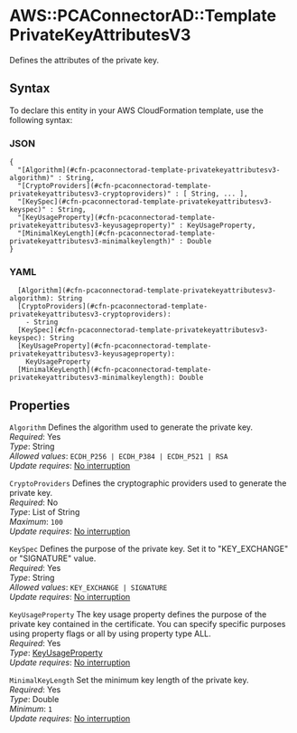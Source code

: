 # AWS::PCAConnectorAD::Template PrivateKeyAttributesV3<a name="aws-properties-pcaconnectorad-template-privatekeyattributesv3"></a>

Defines the attributes of the private key\.

## Syntax<a name="aws-properties-pcaconnectorad-template-privatekeyattributesv3-syntax"></a>

To declare this entity in your AWS CloudFormation template, use the following syntax:

### JSON<a name="aws-properties-pcaconnectorad-template-privatekeyattributesv3-syntax.json"></a>

```
{
  "[Algorithm](#cfn-pcaconnectorad-template-privatekeyattributesv3-algorithm)" : String,
  "[CryptoProviders](#cfn-pcaconnectorad-template-privatekeyattributesv3-cryptoproviders)" : [ String, ... ],
  "[KeySpec](#cfn-pcaconnectorad-template-privatekeyattributesv3-keyspec)" : String,
  "[KeyUsageProperty](#cfn-pcaconnectorad-template-privatekeyattributesv3-keyusageproperty)" : KeyUsageProperty,
  "[MinimalKeyLength](#cfn-pcaconnectorad-template-privatekeyattributesv3-minimalkeylength)" : Double
}
```

### YAML<a name="aws-properties-pcaconnectorad-template-privatekeyattributesv3-syntax.yaml"></a>

```
  [Algorithm](#cfn-pcaconnectorad-template-privatekeyattributesv3-algorithm): String
  [CryptoProviders](#cfn-pcaconnectorad-template-privatekeyattributesv3-cryptoproviders): 
    - String
  [KeySpec](#cfn-pcaconnectorad-template-privatekeyattributesv3-keyspec): String
  [KeyUsageProperty](#cfn-pcaconnectorad-template-privatekeyattributesv3-keyusageproperty): 
    KeyUsageProperty
  [MinimalKeyLength](#cfn-pcaconnectorad-template-privatekeyattributesv3-minimalkeylength): Double
```

## Properties<a name="aws-properties-pcaconnectorad-template-privatekeyattributesv3-properties"></a>

`Algorithm`  <a name="cfn-pcaconnectorad-template-privatekeyattributesv3-algorithm"></a>
Defines the algorithm used to generate the private key\.  
*Required*: Yes  
*Type*: String  
*Allowed values*: `ECDH_P256 | ECDH_P384 | ECDH_P521 | RSA`  
*Update requires*: [No interruption](https://docs.aws.amazon.com/AWSCloudFormation/latest/UserGuide/using-cfn-updating-stacks-update-behaviors.html#update-no-interrupt)

`CryptoProviders`  <a name="cfn-pcaconnectorad-template-privatekeyattributesv3-cryptoproviders"></a>
Defines the cryptographic providers used to generate the private key\.  
*Required*: No  
*Type*: List of String  
*Maximum*: `100`  
*Update requires*: [No interruption](https://docs.aws.amazon.com/AWSCloudFormation/latest/UserGuide/using-cfn-updating-stacks-update-behaviors.html#update-no-interrupt)

`KeySpec`  <a name="cfn-pcaconnectorad-template-privatekeyattributesv3-keyspec"></a>
Defines the purpose of the private key\. Set it to "KEY\_EXCHANGE" or "SIGNATURE" value\.  
*Required*: Yes  
*Type*: String  
*Allowed values*: `KEY_EXCHANGE | SIGNATURE`  
*Update requires*: [No interruption](https://docs.aws.amazon.com/AWSCloudFormation/latest/UserGuide/using-cfn-updating-stacks-update-behaviors.html#update-no-interrupt)

`KeyUsageProperty`  <a name="cfn-pcaconnectorad-template-privatekeyattributesv3-keyusageproperty"></a>
The key usage property defines the purpose of the private key contained in the certificate\. You can specify specific purposes using property flags or all by using property type ALL\.  
*Required*: Yes  
*Type*: [KeyUsageProperty](aws-properties-pcaconnectorad-template-keyusageproperty.md)  
*Update requires*: [No interruption](https://docs.aws.amazon.com/AWSCloudFormation/latest/UserGuide/using-cfn-updating-stacks-update-behaviors.html#update-no-interrupt)

`MinimalKeyLength`  <a name="cfn-pcaconnectorad-template-privatekeyattributesv3-minimalkeylength"></a>
Set the minimum key length of the private key\.  
*Required*: Yes  
*Type*: Double  
*Minimum*: `1`  
*Update requires*: [No interruption](https://docs.aws.amazon.com/AWSCloudFormation/latest/UserGuide/using-cfn-updating-stacks-update-behaviors.html#update-no-interrupt)